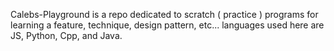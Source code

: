 Calebs-Playground is a repo dedicated to scratch ( practice ) programs for learning a feature, technique, design pattern, etc...
languages used here are JS, Python, Cpp, and Java.

